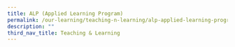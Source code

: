 ```yaml
---
title: ALP (Applied Learning Program)
permalink: /our-learning/teaching-n-learning/alp-applied-learning-program/
description: ""
third_nav_title: Teaching & Learning
---
```

